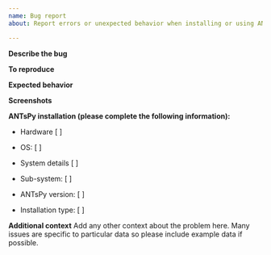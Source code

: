 ```yaml
---
name: Bug report
about: Report errors or unexpected behavior when installing or using ANTsPy

---
```


<!--
Text in these brackets are comments, and won't be visible when you submit your
issue. Please read before submitting.
--->

**Describe the bug**
<!--
In a sentence or two, describe the problem
--->

**To reproduce**
<!--
Steps that enable others to reproduce the problem. For example

import ants
mnipath = ants.get_ants_data('mni')
# This produces the error
result = ant.some_function('mnipath', option=value)

Please try to reproduce the problem with public data, or share example data.

Please try to reproduce the problem efficiently, eg if you have an error in a long
optimization process, does it still happen if you reduce the number of iterations?
--->


**Expected behavior**
<!-- A brief description of what you expected to happen. --->

**Screenshots**
<!-- If applicable, add screenshots to help explain your problem. --->

**ANTsPy installation (please complete the following information):**
<!-- Please add information in the square brackets below --->
<!-- PC, Mac, cloud, HPC cluster, other --->
 - Hardware [ ]
<!-- Mac OS, Windows, Ubuntu --->
 - OS: [ ]
 <!--
   To get system details on Linux, open a terminal and run

     uname -mrs

   On Mac, open a terminal and run

     uname -mrs
     sw_vers

   On Windows, open a cmd window and run

     systeminfo | findstr /B /C:"OS Name" /C:"OS Version" /C:"System Type"
 -->
 - System details [  ]
 <!-- None if running directly, or virtual machine, WSL, Docker, Singularity  --->
 - Sub-system: [ ]
 <!-- Find your version with `pip show antspyx`. If you built from source, include the git hash or tag -->
 - ANTsPy version: [  ]
<!-- pip, downloaded wheel from (URL), built from source, other --->
 - Installation type: [  ]


**Additional context**
Add any other context about the problem here. Many issues are specific to particular data
so please include example data if possible.